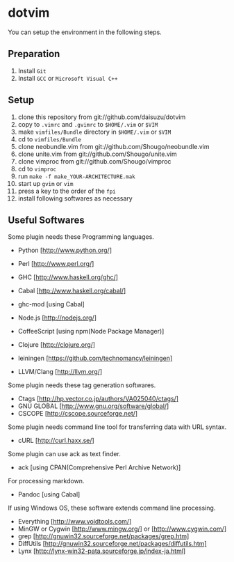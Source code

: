 dotvim
======
You can setup the environment in the following steps.

Preparation
-----------
1. Install `Git`
2. Install `GCC` or `Microsoft Visual C++`

Setup
-----
1. clone this repository from git://github.com/daisuzu/dotvim
2. copy to `.vimrc` and `.gvimrc` to `$HOME/.vim` or `$VIM`
3. make `vimfiles/Bundle` directory in `$HOME/.vim` or `$VIM`
4. cd to `vimfiles/Bundle`
5. clone neobundle.vim from git://github.com/Shougo/neobundle.vim
6. clone unite.vim from git://github.com/Shougo/unite.vim
7. clone vimproc from git://github.com/Shougo/vimproc
8. cd to `vimproc`
9. run `make -f make_YOUR-ARCHITECTURE.mak`
10. start up `gvim` or `vim`
11. press a key to the order of the `fpi`
12. install following softwares as necessary

Useful Softwares
----------------
Some plugin needs these Programming languages.

* Python [http://www.python.org/]

* Perl [http://www.perl.org/]

* GHC [http://www.haskell.org/ghc/]
* Cabal [http://www.haskell.org/cabal/]
* ghc-mod [using Cabal]

* Node.js [http://nodejs.org/]
* CoffeeScript [using npm(Node Package Manager)]

* Clojure [http://clojure.org/]
* leiningen [https://github.com/technomancy/leiningen]

* LLVM/Clang [http://llvm.org/]


Some plugin needs these tag generation softwares.

* Ctags [http://hp.vector.co.jp/authors/VA025040/ctags/]
* GNU GLOBAL [http://www.gnu.org/software/global/]
* CSCOPE [http://cscope.sourceforge.net/]


Some plugin needs command line tool for transferring data with URL syntax.

* cURL [http://curl.haxx.se/]


Some plugin can use ack as text finder.

* ack  [using CPAN(Comprehensive Perl Archive Network)]


For processing markdown.

* Pandoc [using Cabal]


If using Windows OS, these software extends command line processing.

* Everything [http://www.voidtools.com/]
* MinGW or Cygwin [http://www.mingw.org/] or [http://www.cygwin.com/]
* grep [http://gnuwin32.sourceforge.net/packages/grep.htm]
* DiffUtils  [http://gnuwin32.sourceforge.net/packages/diffutils.htm]
* Lynx [http://lynx-win32-pata.sourceforge.jp/index-ja.html]
